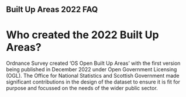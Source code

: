 ## Built Up Areas 2022 FAQ

# Who created the 2022 Built Up Areas?
Ordnance Survey created ‘OS Open Built Up Areas’ with the first version being published in December 2022 under Open Government Licensing (OGL). The Office for National Statistics and Scottish Government made significant contributions in the design of the dataset to ensure it is fit for purpose and focussed on the needs of the wider public sector.
